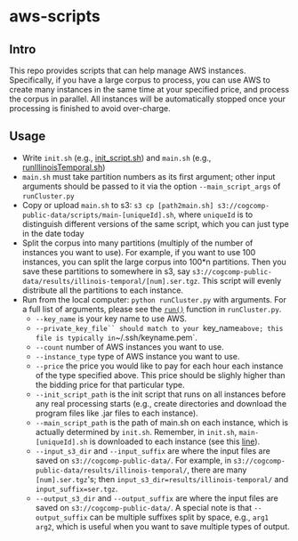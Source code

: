 # aws-scripts
## Intro
This repo provides scripts that can help manage AWS instances. Specifically, if you have a large corpus to process, you can use AWS to create many instances in the same time at your specified price, and process the corpus in parallel. All instances will be automatically stopped once your processing is finished to avoid over-charge.

## Usage

- Write `init.sh` (e.g., [init_script.sh](https://github.com/qiangning/aws-scripts/blob/master/init_script.sh)) and `main.sh` (e.g., [runIllinoisTemporal.sh](https://github.com/qiangning/aws-scripts/blob/master/runIllinoisTemporal.sh))
- `main.sh` must take partition numbers as its first argument; other input arguments should be passed to it via the option `--main_script_args` of `runCluster.py`
- Copy or upload `main.sh` to s3: `s3 cp [path2main.sh] s3://cogcomp-public-data/scripts/main-[uniqueId].sh`, where `uniqueId` is to distinguish different versions of the same script, which you can just type in the date today
- Split the corpus into many partitions (multiply of the number of instances you want to use). For example, if you want to use 100 instances, you can split the large corpus into 100*n partitions. Then you save these partitions to somewhere in s3, say `s3://cogcomp-public-data/results/illinois-temporal/[num].ser.tgz`. This script will evenly distribute all the partitions to each instance.
- Run from the local computer: `python runCluster.py` with arguments. For a full list of arguments, please see the [`run()`](https://github.com/qiangning/aws-scripts/blob/master/runCluster.py#L126-L144) function in `runCluster.py`.
  - `--key_name` is your key name to use AWS.
  - `--private_key_file`` should match to your `key_name` above; this file is typically in `~/.ssh/keyname.pem`.
  - `--count` number of AWS instances you want to use.
  - `--instance_type` type of AWS instance you want to use.
  - `--price` the price you would like to pay for each hour each instance of the type specified above. This price should be slighly higher than the bidding price for that particular type.
  - `--init_script_path` is the init script that runs on all instances before any real processing starts (e.g., create directories and download the program files like .jar files to each instance).
  - `--main_script_path` is the path of main.sh on each instance, which is actually determined by `init.sh`. Remember, in `init.sh`, `main-[uniqueId].sh` is downloaded to each instance (see this [line](https://github.com/qiangning/aws-scripts/blob/master/init_script.sh#L3)).
  - `--input_s3_dir` and `--input_suffix` are where the input files are saved on `s3://cogcomp-public-data/`. For example, in `s3://cogcomp-public-data/results/illinois-temporal/`, there are many `[num].ser.tgz`'s; then `input_s3_dir=results/illinois-temporal/` and `input_suffix=ser.tgz`.
  - `--output_s3_dir` and `--output_suffix` are where the input files are saved on `s3://cogcomp-public-data/`. A special note is that `--output_suffix` can be multiple suffixes split by space, e.g., `arg1 arg2`, which is useful when you want to save multiple types of output. 
